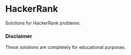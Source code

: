 # HackerRank
Solutions for HackerRank problems.

### Disclaimer
These solutions are completely for educational purposes.
